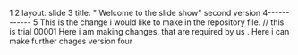 1
2 layout: slide
3 title: " Welcome to the slide show" second version
4------------
5 This is the change i would like to make in the repository file.
// this is trial 00001
Here i am making changes. that are required by us . 
Here i can make further chages version four
